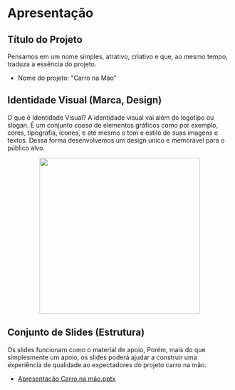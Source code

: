 # Apresentação

## Título do Projeto

Pensamos em um nome simples, atrativo, criativo e que, ao mesmo tempo, traduza a essência do projeto. 

  * Nome do projeto: "Carro na Mão"

## Identidade Visual (Marca, Design)

O que é Identidade Visual? A identidade visual vai além do logotipo ou slogan. É um conjunto coeso de elementos gráficos como por exemplo, cores, tipografia, ícones, e até mesmo o tom e estilo de suas imagens e textos.  Dessa forma desenvolvemos um design unico e memorável para o público alvo.


<p align="center">
  <img width="360" height="350" src="https://github.com/ICEI-PUC-Minas-PMV-ADS/pmv-ads-2023-2-e4-proj-infra-t4-carro-na-mao/assets/40009988/156a2efd-6a86-45e7-ad47-08e3b0de5db9">
</p>


## Conjunto de Slides (Estrutura)

Os slides funcionam como o material de apoio, Porém, mais do que simplesmente um apoio, os slides poderá ajudar a construir uma experiência de qualidade ao expectadores do projeto carro na mão. 
  
* [Apresentação Carro na mão.pptx](https://github.com/ICEI-PUC-Minas-PMV-ADS/pmv-ads-2023-2-e4-proj-infra-t4-carro-na-mao/files/13628510/Apresentacao.Carro.na.mao.pptx)

